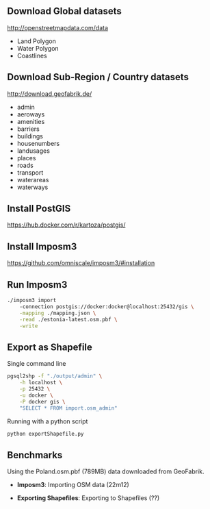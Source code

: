 ## Download Global datasets

http://openstreetmapdata.com/data

- Land Polygon
- Water Polygon
- Coastlines

## Download Sub-Region / Country datasets

http://download.geofabrik.de/

- admin
- aeroways
- amenities
- barriers
- buildings
- housenumbers
- landusages
- places
- roads
- transport
- waterareas
- waterways

## Install PostGIS

https://hub.docker.com/r/kartoza/postgis/

## Install Imposm3

https://github.com/omniscale/imposm3/#installation

## Run Imposm3

```bash
./imposm3 import
    -connection postgis://docker:docker@localhost:25432/gis \
    -mapping ./mapping.json \
    -read ./estonia-latest.osm.pbf \
    -write
```

## Export as Shapefile

Single command line

```bash
pgsql2shp -f "./output/admin" \
    -h localhost \
    -p 25432 \
    -u docker \
    -P docker gis \
    "SELECT * FROM import.osm_admin"
```

Running with a python script

```python
python exportShapefile.py
```

## Benchmarks

Using the Poland.osm.pbf (789MB) data downloaded from GeoFabrik.

- **Imposm3**: Importing OSM data (22m12)

- **Exporting Shapefiles**: Exporting to Shapefiles (??)
